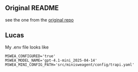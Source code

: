 ## Original README
see the one from the [original repo](https://github.com/SWE-agent/mini-swe-agent/blob/main/README.md)


## Lucas
My .env file looks like 
```
MSWEA_CONFIGURED='true'
MSWEA_MODEL_NAME='gpt-4.1-mini_2025-04-14'
MSWEA_MINI_CONFIG_PATH='src/minisweagent/config/trapi.yaml'
```